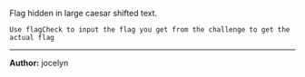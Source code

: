 Flag hidden in large caesar shifted text. 

`Use flagCheck to input the flag you get from the challenge to get the actual flag`

---
**Author:** jocelyn
